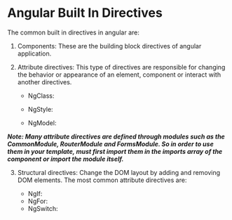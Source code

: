 # Angular Built In Directives

The common built in directives in angular are:

1. Components: These are the building block directives of angular application.

2. Attribute directives: This type of directives are responsible for changing the behavior or appearance of an element, component or interact with another directives. 

    - NgClass: 

    - NgStyle: 
    
    - NgModel: 

***Note: Many attribute directives are defined through modules such as the CommonModule, RouterModule and FormsModule. So in order to use them in your template, must first import them in the imports array of the component or import the module itself.***

3. Structural directives: Change the DOM layout by adding and removing DOM elements. The most common attribute directives are: 

    - NgIf: 
    - NgFor:
    - NgSwitch: 